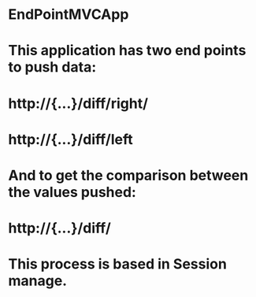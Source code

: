 # EndPointMVCApp
# 
# This application has two end points to push data:
# 
# http://{...}/diff/right/
# http://{...}/diff/left
# 
# And to get the comparison between the values pushed:
# http://{...}/diff/
# 
# This process is based in Session manage.
#
